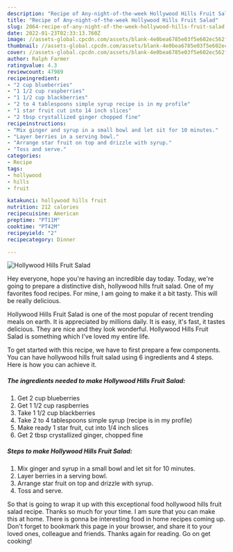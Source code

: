 ```yaml
---
description: "Recipe of Any-night-of-the-week Hollywood Hills Fruit Salad"
title: "Recipe of Any-night-of-the-week Hollywood Hills Fruit Salad"
slug: 2064-recipe-of-any-night-of-the-week-hollywood-hills-fruit-salad
date: 2022-01-23T02:33:13.760Z
image: //assets-global.cpcdn.com/assets/blank-4e0bea6785e03f5e602ec562f230caae08da540cada707380b4fe1bbebba43da.png
thumbnail: //assets-global.cpcdn.com/assets/blank-4e0bea6785e03f5e602ec562f230caae08da540cada707380b4fe1bbebba43da.png
cover: //assets-global.cpcdn.com/assets/blank-4e0bea6785e03f5e602ec562f230caae08da540cada707380b4fe1bbebba43da.png
author: Ralph Farmer
ratingvalue: 4.3
reviewcount: 47989
recipeingredient:
- "2 cup blueberries"
- "1 1/2 cup raspberries"
- "1 1/2 cup blackberries"
- "2 to 4 tablespoons simple syrup recipe is in my profile"
- "1 star fruit cut into 14 inch slices"
- "2 tbsp crystallized ginger chopped fine"
recipeinstructions:
- "Mix ginger and syrup in a small bowl and let sit for 10 minutes."
- "Layer berries in a serving bowl."
- "Arrange star fruit on top and drizzle with syrup."
- "Toss and serve."
categories:
- Recipe
tags:
- hollywood
- hills
- fruit

katakunci: hollywood hills fruit 
nutrition: 212 calories
recipecuisine: American
preptime: "PT11M"
cooktime: "PT42M"
recipeyield: "2"
recipecategory: Dinner

---
```



![Hollywood Hills Fruit Salad](//assets-global.cpcdn.com/assets/blank-4e0bea6785e03f5e602ec562f230caae08da540cada707380b4fe1bbebba43da.png)

Hey everyone, hope you're having an incredible day today. Today, we're going to prepare a distinctive dish, hollywood hills fruit salad. One of my favorites food recipes. For mine, I am going to make it a bit tasty. This will be really delicious.



Hollywood Hills Fruit Salad is one of the most popular of recent trending meals on earth. It is appreciated by millions daily. It is easy, it's fast, it tastes delicious. They are nice and they look wonderful. Hollywood Hills Fruit Salad is something which I've loved my entire life.


To get started with this recipe, we have to first prepare a few components. You can have hollywood hills fruit salad using 6 ingredients and 4 steps. Here is how you can achieve it.

<!--inarticleads1-->

##### The ingredients needed to make Hollywood Hills Fruit Salad:

1. Get 2 cup blueberries
1. Get 1 1/2 cup raspberries
1. Take 1 1/2 cup blackberries
1. Take 2 to 4 tablespoons simple syrup (recipe is in my profile)
1. Make ready 1 star fruit, cut into 1/4 inch slices
1. Get 2 tbsp crystallized ginger, chopped fine




<!--inarticleads2-->

##### Steps to make Hollywood Hills Fruit Salad:

1. Mix ginger and syrup in a small bowl and let sit for 10 minutes.
1. Layer berries in a serving bowl.
1. Arrange star fruit on top and drizzle with syrup.
1. Toss and serve.




So that is going to wrap it up with this exceptional food hollywood hills fruit salad recipe. Thanks so much for your time. I am sure that you can make this at home. There is gonna be interesting food in home recipes coming up. Don't forget to bookmark this page in your browser, and share it to your loved ones, colleague and friends. Thanks again for reading. Go on get cooking!
